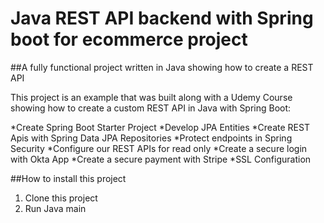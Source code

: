 # Java REST API backend with Spring boot for ecommerce project

##A fully functional project written in Java showing how to create a REST API

This project is an example that was built along with a Udemy Course showing how to create a custom REST API in Java with Spring Boot:

*Create Spring Boot Starter Project
*Develop JPA Entities
*Create REST Apis with Spring Data JPA Repositories 
*Protect endpoints in Spring Security
*Configure our REST APIs for read only
*Create a secure login with Okta App
*Create a secure payment with Stripe
*SSL Configuration


##How to install this project 
1. Clone this project
2. Run Java main 

 
